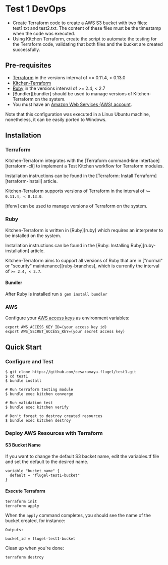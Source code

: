 # Test 1 DevOps
* Create Terraform code to create a AWS S3 bucket with two files: test1.txt and test2.txt. The content of these files must be the timestamp when the code was executed.
* Using Kitchen Terraform, create the script to automate the testing for the Terraform code, validating that both files and the bucket are created successfully.

## Pre-requisites

* [Terraform](https://www.terraform.io/) in the versions interval of >= 0.11.4, < 0.13.0 
* [Kitchen-Terraform](https://github.com/newcontext-oss/kitchen-terraform)
* [Ruby](https://www.ruby-lang.org/en/) in the versions interval of >= 2.4, < 2.7
* [Bundler][bundler] should be used to manage versions of Kitchen-Terraform on the system.
* You must have an [Amazon Web Services (AWS) account](http://aws.amazon.com/).

Note that this configuration was executed in a Linux Ubuntu machine, nonetheless, it can be easily ported to Windows.

## Installation

### Terraform
Kitchen-Terraform integrates with the
[Terraform command-line interface][terraform-cli] to implement a Test
Kitchen workflow for Terraform modules.

Installation instructions can be found in the
[Terraform: Install Terraform][terraform-install] article.

Kitchen-Terraform supports versions of Terraform in the interval of
`>= 0.11.4, < 0.13.0`.

[tfenv] can be used to manage versions of Terraform on the system.

### Ruby

Kitchen-Terraform is written in [Ruby][ruby] which requires an
interpreter to be installed on the system.

Installation instructions can be found in the
[Ruby: Installing Ruby][ruby-installation] article.

Kitchen-Terraform aims to support all versions of Ruby that are in
["normal" or "security" maintenance][ruby-branches], which is currently
the interval of `>= 2.4, < 2.7`.

#### Bundler
After Ruby is installed run
```$ gem install bundler```

### AWS
Configure your [AWS access keys](http://docs.aws.amazon.com/general/latest/gr/aws-sec-cred-types.html#access-keys-and-secret-access-keys) as
environment variables:
```
export AWS_ACCESS_KEY_ID=(your access key id)
export AWS_SECRET_ACCESS_KEY=(your secret access key)
```
## Quick Start

### Configure and Test

```
$ git clone https://github.com/cesaramaya-flugel/test1.git
$ cd test1
$ bundle install

# Run terraform testing module
$ bundle exec kitchen converge

# Run validation test
$ bundle exec kitchen verify

# Don't forget to destroy created resources
$ bundle exec kitchen destroy
```

### Deploy AWS Resources with Terraform 

#### S3 Bucket Name
If you want to change the default S3 backet name, edit the variables.tf file and set the default to the desired name.
```
variable "bucket_name" {
  default = "flugel-test1-bucket"
}
```

#### Execute Terraform
```
terraform init
terraform apply

```

When the `apply` command completes, you should see the name of the bucket created, for instance:

```
Outputs:

bucket_id = flugel-test1-bucket
```

Clean up when you're done:

```
terraform destroy
